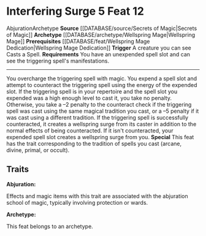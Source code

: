 ﻿---
actions: '[reaction]'
cost: null
element: null
feat: Interfering Surge
frequency: null
heighten_level: null
id: '3032'
level: '12'
name: Interfering Surge
prerequisite: '[[DATABASE/feat/Wellspring Mage Dedication|Wellspring Mage Dedication]]'
rarity: Common
requirement: You have an unexpended spell slot and can see the triggering spell's
  manifestations.
rus_type_level: null
school: Abjuration
source: '[[DATABASE/source/Secrets of Magic|Secrets of Magic]]'
subcategory: null
trait:
- '[[DATABASE/trait/Abjuration|Abjuration]]'
- '[[DATABASE/trait/Archetype|Archetype]]'
trigger: A creature you can see Casts a Spell.
type: Feat

---
# Interfering Surge <span class="action-icon">5</span> <span class="item-type">Feat 12</span>

<span class="item-trait">Abjuration</span><span class="item-trait">Archetype</span>
**Source** [[DATABASE/source/Secrets of Magic|Secrets of Magic]] 
**Archetype** [[DATABASE/archetype/Wellspring Mage|Wellspring Mage]]
**Prerequisites** [[DATABASE/feat/Wellspring Mage Dedication|Wellspring Mage Dedication]]
**Trigger** A creature you can see Casts a Spell.
**Requirements** You have an unexpended spell slot and can see the triggering spell's manifestations.

---
You overcharge the triggering spell with magic. You expend a spell slot and attempt to counteract the triggering spell using the energy of the expended slot. If the triggering spell is in your repertoire and the spell slot you expended was a high enough level to cast it, you take no penalty. Otherwise, you take a –2 penalty to the counteract check if the triggering spell was cast using the same magical tradition you cast, or a –5 penalty if it was cast using a different tradition.
 If the triggering spell is successfully counteracted, it creates a wellspring surge from its caster in addition to the normal effects of being counteracted. If it isn't counteracted, your expended spell slot creates a wellspring surge from you.
**Special** This feat has the trait corresponding to the tradition of spells you cast (arcane, divine, primal, or occult).

## Traits

**Abjuration:**

Effects and magic items with this trait are associated with the abjuration school of magic, typically involving protection or wards.

**Archetype:**

This feat belongs to an archetype.